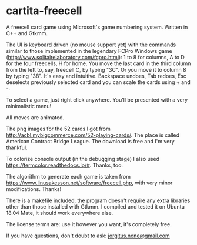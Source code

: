 # cartita-freecell
A freecell card game using Microsoft's game numbering system. Written in C++ and Gtkmm.

The UI is keyboard driven (no mouse support yet) with the commands similar to those implemented in the legendary FCPro Windows game (http://www.solitairelaboratory.com/fcpro.html): 1 to 8 for columns, A to D for the four freecells, H for home. You move the last card in the third column from the left to, say, freecell C, by typing "3C". Or you move it to column 8 by typing "38". It's easy and intuitive. Backspace undoes, Tab redoes, Esc deselects previously selected card and you can scale the cards using + and -.

To select a game, just right click anywhere. You'll be presented with a very minimalistic menu!

All moves are animated.

The png images for the 52 cards I got from http://acbl.mybigcommerce.com/52-playing-cards/. The place is called American Contract Bridge League. The download is free and I'm very thankful.

To colorize console output (in the debugging stage) I also used https://termcolor.readthedocs.io/#. Thanks, too.

The algorithm to generate each game is taken from https://www.linusakesson.net/software/freecell.php, with very minor modifications. Thanks!

There is a makefile included, the program doesn't require any extra libraries other than those installed with Gtkmm. I compiled and tested it on Ubuntu 18.04 Mate, it should work everywhere else.

The license terms are: use it however you want, it's completely free.

If you have questions, don't doubt to ask: jorgitus.none@gmail.com
